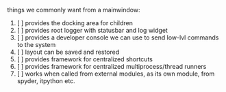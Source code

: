 things we commonly want from a mainwindow:

1) [ ] provides the docking area for children
2) [ ] provides root logger with statusbar and log widget
3) [ ] provides a developer console we can use to send low-lvl commands to the system
4) [ ] layout can be saved and restored
5) [ ] provides framework for centralized shortcuts
6) [ ] provides framework for centralized multiprocess/thread runners
7) [ ] works when called from external modules, as its own module, from spyder, itpython etc.